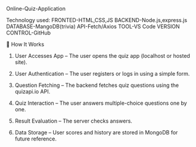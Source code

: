 Online-Quiz-Application


Technology used:
FRONTED-HTML,CSS,JS
BACKEND-Node.js,express.js
DATABASE-MangoDB(trivia)
API-Fetch/Axios
TOOL-VS Code
VERSION CONTROL-GitHub

🧩 How It Works

1. User Accesses App – The user opens the quiz app (localhost or hosted site).

2. User Authentication – The user registers or logs in using a simple form.

3. Question Fetching – The backend fetches quiz questions using the quizapi.io API.

4. Quiz Interaction – The user answers multiple-choice questions one by one.

5. Result Evaluation – The server checks answers.


7. Data Storage – User scores and history are stored in MongoDB for future reference.
